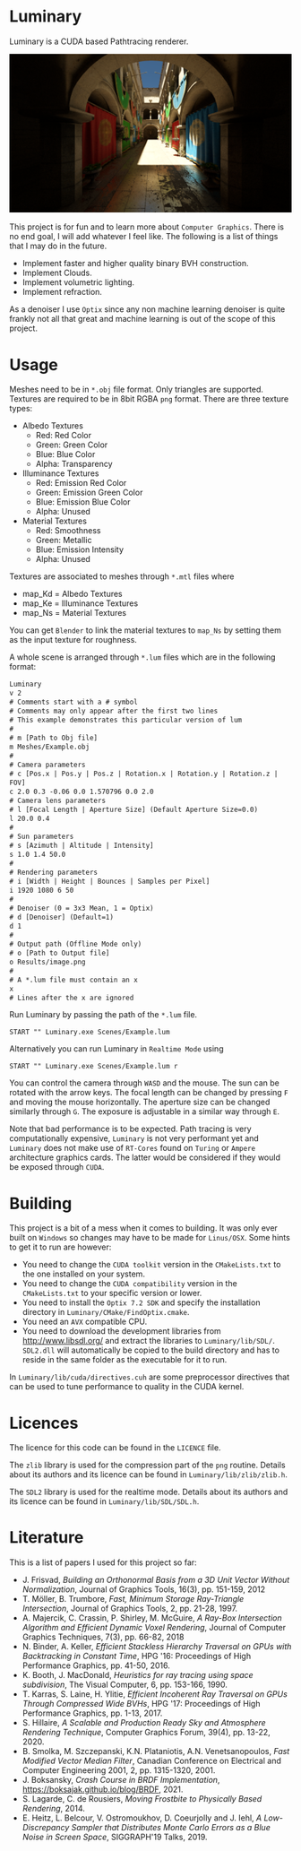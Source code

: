 # Luminary

Luminary is a CUDA based Pathtracing renderer.

![Sponza Example](https://github.com/MilchRatchet/Luminary/blob/main/demo_images/Sponza.png)

This project is for fun and to learn more about `Computer Graphics`. There is no end goal, I will add whatever I feel like. The following is a list of things that I may do in the future.

- Implement faster and higher quality binary BVH construction.
- Implement Clouds.
- Implement volumetric lighting.
- Implement refraction.

As a denoiser I use `Optix` since any non machine learning denoiser is quite frankly not all that great and machine learning is out of the scope of this project.

# Usage

Meshes need to be in `*.obj` file format. Only triangles are supported. Textures are required to be in 8bit RGBA `png` format. There are three texture types:

 - Albedo Textures
   - Red: Red Color
   - Green: Green Color
   - Blue: Blue Color
   - Alpha: Transparency
 - Illuminance Textures
   - Red: Emission Red Color
   - Green: Emission Green Color
   - Blue: Emission Blue Color
   - Alpha: Unused
 - Material Textures
   - Red: Smoothness
   - Green: Metallic
   - Blue: Emission Intensity
   - Alpha: Unused

Textures are associated to meshes through `*.mtl` files where

- map_Kd = Albedo Textures
- map_Ke = Illuminance Textures
- map_Ns = Material Textures

You can get `Blender` to link the material textures to `map_Ns` by setting them as the input texture for roughness.

A whole scene is arranged through `*.lum` files which are in the following format:
```
Luminary
v 2
# Comments start with a # symbol
# Comments may only appear after the first two lines
# This example demonstrates this particular version of lum
#
# m [Path to Obj file]
m Meshes/Example.obj
#
# Camera parameters
# c [Pos.x | Pos.y | Pos.z | Rotation.x | Rotation.y | Rotation.z | FOV]
c 2.0 0.3 -0.06 0.0 1.570796 0.0 2.0
# Camera lens parameters
# l [Focal Length | Aperture Size] (Default Aperture Size=0.0)
l 20.0 0.4
#
# Sun parameters
# s [Azimuth | Altitude | Intensity]
s 1.0 1.4 50.0
#
# Rendering parameters
# i [Width | Height | Bounces | Samples per Pixel]
i 1920 1080 6 50
#
# Denoiser (0 = 3x3 Mean, 1 = Optix)
# d [Denoiser] (Default=1)
d 1
#
# Output path (Offline Mode only)
# o [Path to Output file]
o Results/image.png
#
# A *.lum file must contain an x
x
# Lines after the x are ignored
```

Run Luminary by passing the path of the `*.lum` file.

```
START "" Luminary.exe Scenes/Example.lum
```

Alternatively you can run Luminary in `Realtime Mode` using

```
START "" Luminary.exe Scenes/Example.lum r
```

You can control the camera through `WASD` and the mouse. The sun can be rotated with the arrow keys. The focal length can be changed by pressing `F` and moving the mouse horizontally. The aperture size can be changed similarly through `G`. The exposure is adjustable in a similar way through `E`.

Note that bad performance is to be expected. Path tracing is very computationally expensive, `Luminary` is not very performant yet and `Luminary` does not make use of `RT-Cores` found on `Turing` or `Ampere` architecture graphics cards. The latter would be considered if they would be exposed through `CUDA`.

# Building

This project is a bit of a mess when it comes to building. It was only ever built on `Windows` so changes may have to be made for `Linus/OSX`. Some hints to get it to run are however:

- You need to change the `CUDA toolkit` version in the `CMakeLists.txt` to the one installed on your system.
- You need to change the `CUDA compatibility` version in the `CMakeLists.txt` to your specific version or lower.
- You need to install the `Optix 7.2 SDK` and specify the installation directory in `Luminary/CMake/FindOptix.cmake`.
- You need an `AVX` compatible CPU.
- You need to download the development libraries from http://www.libsdl.org/ and extract the libraries to `Luminary/lib/SDL/`. `SDL2.dll` will automatically be copied to the build directory and has to reside in the same folder as the executable for it to run.

In `Luminary/lib/cuda/directives.cuh` are some preprocessor directives that can be used to tune performance to quality in the CUDA kernel.

# Licences

The licence for this code can be found in the `LICENCE` file.

The `zlib` library is used for the compression part of the `png` routine. Details about its authors and its licence can be found in `Luminary/lib/zlib/zlib.h`.

The `SDL2` library is used for the realtime mode. Details about its authors and its licence can be found in `Luminary/lib/SDL/SDL.h`.

# Literature

This is a list of papers I used for this project so far:

- J. Frisvad, _Building an Orthonormal Basis from a 3D Unit Vector Without Normalization_, Journal of Graphics Tools, 16(3), pp. 151-159, 2012
- T. Möller, B. Trumbore, _Fast, Minimum Storage Ray-Triangle Intersection_, Journal of Graphics Tools, 2, pp. 21-28, 1997.
- A. Majercik, C. Crassin, P. Shirley, M. McGuire, _A Ray-Box Intersection Algorithm and Efficient Dynamic Voxel Rendering_, Journal of Computer Graphics Techniques, 7(3), pp. 66-82, 2018
- N. Binder, A. Keller, _Efficient Stackless Hierarchy Traversal on GPUs with Backtracking in Constant Time_, HPG '16: Proceedings of High Performance Graphics, pp. 41-50, 2016.
- K. Booth, J. MacDonald, _Heuristics for ray tracing using space subdivision_, The Visual Computer, 6, pp. 153-166, 1990.
- T. Karras, S. Laine, H. Ylitie, _Efficient Incoherent Ray Traversal on GPUs Through Compressed Wide BVHs_, HPG '17: Proceedings of High Performance Graphics, pp. 1-13, 2017.
- S. Hillaire, _A Scalable and Production Ready Sky and Atmosphere Rendering Technique_, Computer Graphics Forum, 39(4), pp. 13-22, 2020.
- B. Smolka, M. Szczepanski, K.N. Plataniotis, A.N. Venetsanopoulos, _Fast Modified Vector Median Filter_, Canadian Conference on Electrical and Computer Engineering 2001, 2, pp. 1315-1320, 2001.
- J. Boksansky, _Crash Course in BRDF Implementation_, https://boksajak.github.io/blog/BRDF, 2021.
- S. Lagarde, C. de Rousiers, _Moving Frostbite to Physically Based Rendering_, 2014.
- E. Heitz, L. Belcour, V. Ostromoukhov, D. Coeurjolly and J. Iehl, _A Low-Discrepancy Sampler that Distributes Monte Carlo Errors as a Blue Noise in Screen Space_, SIGGRAPH'19 Talks, 2019.
